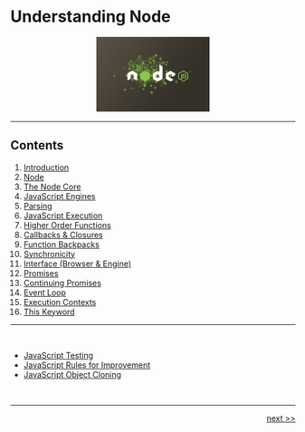# Understanding Node

<div align="center" >
<img src="./images/node-js.jpg" width="200px">
</div>

___

## Contents

1. [Introduction](./chapters/1_introduction.md)
2. [Node](./chapters/2_node.md)
3. [The Node Core](./chapters/3_nodecore.md)
4. [JavaScript Engines](./chapters/4_engines.md)
5. [Parsing](./chapters/5_parsing.md)
6. [JavaScript Execution](./chapters/6_jsexecution.md)
7. [Higher Order Functions](./chapters/7_higherOrderFunctions.md)
8. [Callbacks & Closures](./chapters/8_callbacks.md)
9. [Function Backpacks](./chapters/9_backpacks.md)
10. [Synchronicity](./chapters/10_synchronicity.md)
11. [Interface (Browser & Engine)](./chapters/11_web_api_interface.md)
12. [Promises](./chapters/12_promises.md)
13. [Continuing Promises](./chapters/13_promise_order.md)
14. [Event Loop](./chapters/14_event_loop.md)
15. [Execution Contexts](./chapters/)
16. [This Keyword](./chapters/16_this.md)

<!--
[Abstract Syntax Trees]()
[Von Neumann Architecture]()
[Node Event Loop]()
-->

___

<br />

- [JavaScript Testing](https://github.com/Summoned-Archfiend/JavaScriptTesting)
- [JavaScript Rules for Improvement](./chapters/bonus__short_rules.md)
- [JavaScript Object Cloning](./chapters/bonus__object_cloning.md)

<br />

___

<div align="right">

[next >>](./chapters/1_introduction)
